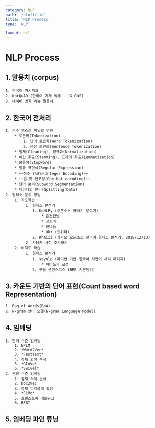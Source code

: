 ```yaml
---
category: NLP
path: '/stuff/:id'
title: 'NLP Process'
type: 'NLP'

layout: nil
---
```

# NLP Process

## 1. 말뭉치 (corpus)
    1. 한국어 위키백과
    2. KorQuAD (한국어 기계 독해 - LG CNS)
    3. 네이버 영화 리뷰 말뭉치
## 2. 한국어 전처리
    1. 순수 텍스트 파일로 변환
        * 토큰화(Tokenization)
            1. 단어 토큰화(Word Tokenization)
            2. 문장 토큰화(Sentence Tokenization)
        * 정제(Cleaning), 정규화(Normalization)
        * 어간 추출(Stemming), 표제어 추출(Lemmatization)
        * 불용어(Stopword)
        * 정규 표현식(Regular Expression)
        * ~~정수 인코딩(Integer Encoding)~~
        * ~~원-핫 인코딩(One-hot encoding)~~
        * 단어 분리(Subword Segmentation)
        * 데이터의 분리(Splitting Data)
    2. 형태소 분석 방법
        1. 지도학습
             1. 형태소 분석기
                1. KoNLPy (오픈소스 형태기 분석기)
                    * 은전한닙
                    * 꼬꼬마
                    * 한나눔
                    * Okt (트위터)
                2. Khaiii (카카오 오픈소스 한국어 형태소 분석기, 2018/12/13)
             2. 사용자 사전 추가하기
        2. 비지도 학습
             1. 형태소 분석기
                1. soynlp (파이썬 기반 한국어 자연어 처리 패키지)
                    * 뛰어쓰기 교정
                2. 구글 센텐스피스 (BPE 기본원리)
## 3. 카운트 기반의 단어 표현(Count based word Representation)
    1. Bag of Words(BoW)
    2. N-gram 언어 모델(N-gram Language Model) 
## 4. 임베딩
    1. 단어 수준 임베딩
        1. NPLM
        2. *Word2Vec*
        3. *FastText*
        4. 잠재 의미 분석
        5. *GloVe*
        6. *Swivel*
    2. 문장 수준 임베딩
        1. 잠재 의미 분석
        2. Doc2Vec
        3. 잠재 디리클레 할당
        4. *ELMo*
        5. 트랜스포머 네트워크
        6. BERT
## 5. 임베딩 파인 튜닝


